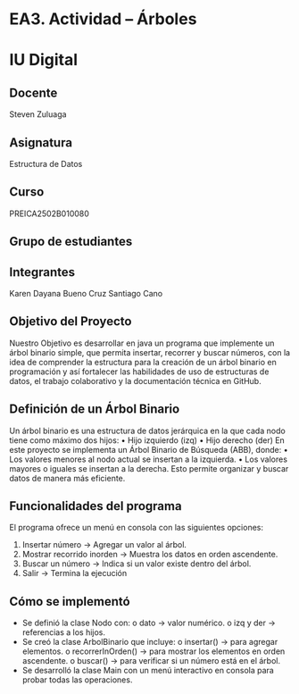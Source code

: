 # EA3. Actividad – Árboles

# IU Digital
## Docente
Steven Zuluaga

## Asignatura
Estructura de Datos

## Curso
PREICA2502B010080

## Grupo de estudiantes


## Integrantes
Karen Dayana Bueno Cruz 
Santiago Cano

## Objetivo del Proyecto
Nuestro Objetivo es desarrollar en java un programa que implemente un árbol binario simple, que permita insertar, recorrer y buscar números, con la idea de comprender la estructura para la creación de un árbol binario en programación y así fortalecer las habilidades de uso de estructuras de datos, el trabajo colaborativo y la documentación técnica en GitHub.

## Definición de un Árbol Binario
Un árbol binario es una estructura de datos jerárquica en la que cada nodo tiene como máximo dos hijos:
•	Hijo izquierdo (izq)
•	Hijo derecho (der)
En este proyecto se implementa un Árbol Binario de Búsqueda (ABB), donde:
•	Los valores menores al nodo actual se insertan a la izquierda.
•	Los valores mayores o iguales se insertan a la derecha.
Esto permite organizar y buscar datos de manera más eficiente.

## Funcionalidades del programa
El programa ofrece un menú en consola con las siguientes opciones:
1.	Insertar número → Agregar un valor al árbol.
2.	Mostrar recorrido inorden → Muestra los datos en orden ascendente.
3.	Buscar un número → Indica si un valor existe dentro del árbol.
4.	Salir → Termina la ejecución

## Cómo se implementó
- Se definió la clase Nodo con:
  o	dato → valor numérico.
  o	izq y der → referencias a los hijos.
- Se creó la clase ArbolBinario que incluye:
  o	insertar() → para agregar elementos.
  o	recorrerInOrden() → para mostrar los elementos en orden ascendente.
  o	buscar() → para verificar si un número está en el árbol.
- Se desarrolló la clase Main con un menú interactivo en consola para probar todas las operaciones.
